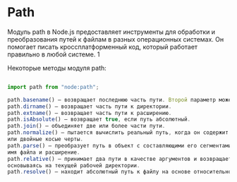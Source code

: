 # Path

Модуль path в Node.js
предоставляет инструменты для обработки и преобразования путей к файлам в разных операционных системах.
Он помогает писать кроссплатформенный код, который работает правильно в любой системе. 1

Некоторые методы модуля path:

```javascript

import path from "node:path";

path.basename() — возвращает последнюю часть пути. Второй параметр может фильтровать расширение файла.
path.dirname() — возвращает часть пути к директории.
path.extname() — возвращает часть пути к расширению.
path.isAbsolute() — возвращает true, если путь абсолютный.
path.join() — объединяет две или более части пути.
path.normalize() — пытается вычислить реальный путь, когда он содержит относительные спецификаторы вроде . или ..,
или двойные косые черты.
path.parse() — преобразует путь в объект с составляющими его сегментами: корень, путь к папке, начиная от корня,
имя файла и расширение.
path.relative() — принимает два пути в качестве аргументов и возвращает относительный путь от первого пути ко второму,
основываясь на текущей рабочей директории.
path.resolve() — находит абсолютный путь к файлу на основе относительного пути к нему.
```
